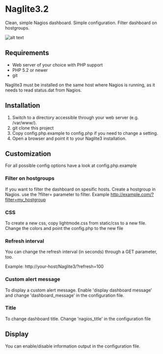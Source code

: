 Naglite3.2
========
Clean, simple Nagios dashboard. Simple configuration. Filter dashboard on hostgroups.

![alt text](https://i.imgur.com/0E1kjpV.jpg "Nagios Dashboard")

Requirements
------------
- Web server of your choice with PHP support
- PHP 5.2 or newer
- git

Naglite3 must be installed on the same host where Nagios is running, as it
needs to read status.dat from Nagios.

Installation
------------

1. Switch to a directory accessible through your web server (e.g. /var/www/).
2. git clone this project
3. Copy config.php.example to config.php if you need to change a setting.
4. Open a browser and point it to your Naglite3 installation.

Customization
-------------

For all possible config options have a look at config.php.example

### Filter on hostgroups

If you want to filter the dashboard on spesific hosts. Create a hostgroup in Nagios.
use the ?filter=<hostgroup> parameter to filter. Example http://example.com/?filter=my_hostgroup

### CSS
To create a new css, copy lightmode.css from static/css to a new file. Change the colors and point the config.php to the new file
  
### Refresh interval
You can change the refresh interval (in seconds) through a GET parameter, too.

Example: http://your-host/Naglite3/?refresh=100

### Custom alert message
To display a custom alert message. Enable 'display dashboard message' and change 'dashboard_message' in the configuration file.

### Title
To change dashboard title. Change 'nagios_title' in the configuration file

Display
-------------
You can enable/disable information output in the configuration file.



